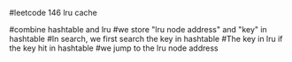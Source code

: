 #leetcode 146 lru cache

#combine hashtable and lru
#we store "lru node address" and "key" in hashtable
#In search, we first search the key in hashtable
#The key in lru if the key hit in hashtable
#we jump to the lru node address
